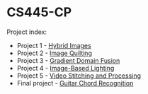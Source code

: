 # CS445-CP

Project index: 

* Project 1 - [Hybrid Images](https://github.com/periclesrocha/CS445-CP/tree/main/Project%201%20-%20Hybrid%20Images)
* Project 2 - [Image Quilting](https://github.com/periclesrocha/CS445-CP/tree/main/Project%202%20-%20Image%20Quilting)
* Project 3 - [Gradient Domain Fusion](https://github.com/periclesrocha/CS445-CP/tree/main/Project%203%20-%20Gradient%20Domain%20Fusion)
* Project 4 - [Image-Based Lighting](https://github.com/periclesrocha/CS445-CP/tree/main/Project%204%20-%20Image-Based%20Lighting)
* Project 5 - [Video Stitching and Processing](https://github.com/periclesrocha/CS445-CP/tree/main/Project%205%20-%20Video%20Stitching%20and%20Processing)
* Final project - [Guitar Chord Recognition](https://github.com/periclesrocha/CS445-CP/tree/main/Project%206%20(Final)%20-%20Guitar%20Chord%20Recognition)
